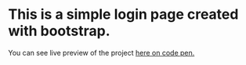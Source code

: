 # This is a simple login page created with bootstrap.

You can see live preview of the project [here on code pen.](https://codepen.io/mhmdnoman/full/wvxYKLB)